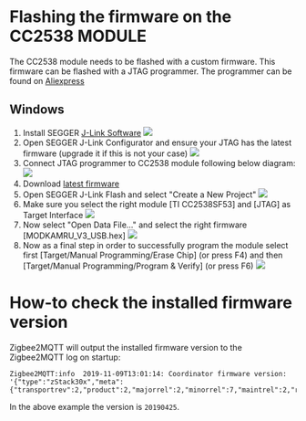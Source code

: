 ---
---
# Flashing the firmware on the CC2538 MODULE
The CC2538 module needs to be flashed with a custom firmware. This firmware can be flashed with a JTAG programmer.
The programmer can be found on [Aliexpress](https://www.aliexpress.com/wholesale?catId=0&initiative_id=SB_20191108075039&SearchText=jlink+V8+jtag)

## Windows
1. Install SEGGER [J-Link Software](https://www.segger.com/downloads/jlink/)
![](../../../images/cc2538-jtag-2.jpg)
2. Open SEGGER J-Link Configurator and ensure your JTAG has the latest firmware (upgrade it if this is not your case)
![](../../../images/cc2538-jtag-3.jpg)
3. Connect JTAG programmer to CC2538 module following below diagram:
![](../../../images/cc2538-jtag-1.jpg)
4. Download [latest firmware](https://github.com/jethome-ru/zigbee-firmware/tree/master/ti/coordinator/cc2538_cc2592)
5. Open SEGGER J-Link Flash and select "Create a New Project"
![](../../../images/cc2538-jtag-4.jpg)
6. Make sure you select the right module [TI CC2538SF53] and [JTAG] as Target Interface
![](../../../images/cc2538-jtag-5.jpg)
7. Now select "Open Data File..." and select the right firmware [MODKAMRU_V3_USB.hex]
![](../../../images/cc2538-jtag-6.jpg)
8. Now as a final step in order to successfully program the module select first [Target/Manual Programming/Erase Chip] (or press F4) and then [Target/Manual Programming/Program & Verify] (or press F6)
![](../../../images/cc2538-jtag-7.jpg)


# How-to check the installed firmware version
Zigbee2MQTT will output the installed firmware version to the Zigbee2MQTT log on startup:
```
Zigbee2MQTT:info  2019-11-09T13:01:14: Coordinator firmware version: '{"type":"zStack30x","meta":{"transportrev":2,"product":2,"majorrel":2,"minorrel":7,"maintrel":2,"revision":20190425}}'
```

In the above example the version is `20190425`.

